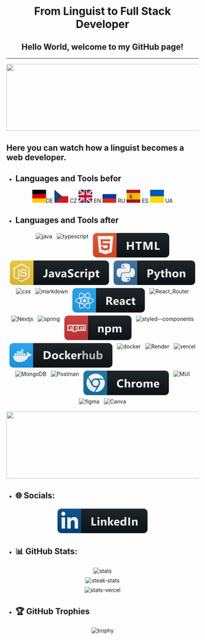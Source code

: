 <h1 align="center">From <strong>Linguist</strong> to <strong>Full Stack Developer</strong></h1>
<h2 align="center">Hello World, welcome to my GitHub page!</h2>

---

<p align="center">
  <img width="600" height="175" src="https://public-images.interaction-design.org/literature/articles/heros/55be55448b094ecd46f8014f5a8c3fba3195c386efb20.jpg?tr=w-1024">
</p>


## Here you can watch how a linguist becomes a web developer.
* ## Languages and Tools befor ##
<p align="center"> <img  width="36" height="34" src="assets/de.svg" />DE <img width="36" height="34" src="assets/cz.svg" /> CZ <img width="36" height="34" src="assets/gb.svg" /> EN <img width="36" height="34" src="assets/ru.svg" /> RU <img width="36" height="34" src="assets/es.svg" /> ES <img width="36" height="34" src="assets/ua.svg" /> UA
  </p>


* ## Languages and Tools after ##

<p align="center">
  <!-- For more icons please follow  https://github.com/MikeCodesDotNET/ColoredBadges -->
  <img src="https://img.shields.io/badge/java-%23ED8B00.svg?style=for-the-badge&logo=openjdk&logoColor=white" alt="java" style="vertical-align:top; margin:4px">
  <img src="https://img.shields.io/badge/typescript-%23007ACC.svg?style=for-the-badge&logo=typescript&logoColor=white" alt="typescript" style="vertical-align:top; margin:4px">
  <img src="https://raw.githubusercontent.com/8bithemant/8bithemant/master/svg/dev/languages/html.svg" alt="html" style="vertical-align:top; margin:4px">    
  <img src="https://raw.githubusercontent.com/8bithemant/8bithemant/master/svg/dev/languages/js.svg" alt="js" style="vertical-align:top; margin:4px">
  <img src="https://raw.githubusercontent.com/8bithemant/8bithemant/master/svg/dev/languages/python.svg" alt="python" style="vertical-align:top; margin:4px">
  <img src="https://img.shields.io/badge/css3-%231572B6.svg?style=for-the-badge&logo=css3&logoColor=white" alt="css" style="vertical-align:top; margin:4px"> 
  <img src="https://img.shields.io/badge/markdown-%23000000.svg?style=for-the-badge&logo=markdown&logoColor=white" alt="markdown" style="vertical-align:top; margin:4px"> 
  
  <img src="https://raw.githubusercontent.com/8bithemant/8bithemant/master/svg/dev/frameworks/react.svg" alt="react" style="vertical-align:top; margin:4px">
  <img src="https://img.shields.io/badge/React_Router-CA4245?style=for-the-badge&logo=react-router&logoColor=white" alt="React_Router" style="vertical-align:top; margin:4px"> 
  <img src="https://img.shields.io/badge/Next-black?style=for-the-badge&logo=next.js&logoColor=white" alt="Nextjs" style="vertical-align:top; margin:4px"> 
  <img src="https://img.shields.io/badge/spring-%236DB33F.svg?style=for-the-badge&logo=spring&logoColor=white" alt="spring" style="vertical-align:top; margin:4px">
  <img src="https://raw.githubusercontent.com/8bithemant/8bithemant/master/svg/dev/services/npm.svg" alt="npm" style="vertical-align:top; margin:4px">
  <img src="https://img.shields.io/badge/styled--components-DB7093?style=for-the-badge&logo=styled-components&logoColor=white" alt="styled--components" style="vertical-align:top; margin:4px">
  <img src="https://raw.githubusercontent.com/8bithemant/8bithemant/master/svg/dev/services/dockerhub.svg" alt="dockerhub" style="vertical-align:top; margin:4px">
  <img src="https://img.shields.io/badge/docker-%230db7ed.svg?style=for-the-badge&logo=docker&logoColor=white" alt="docker" style="vertical-align:top; margin:4px"> 
  
  <img src="https://img.shields.io/badge/Render-%46E3B7.svg?style=for-the-badge&logo=render&logoColor=white" alt="Render" style="vertical-align:top; margin:4px"> 
  <img src="https://img.shields.io/badge/vercel-%23000000.svg?style=for-the-badge&logo=vercel&logoColor=white" alt="vercel" style="vertical-align:top; margin:4px"> 
  <img src="https://img.shields.io/badge/MongoDB-%234ea94b.svg?style=for-the-badge&logo=mongodb&logoColor=white" alt="MongoDB" style="vertical-align:top; margin:4px"> 
  <img src="https://img.shields.io/badge/Postman-FF6C37?style=for-the-badge&logo=postman&logoColor=white" alt="Postman" style="vertical-align:top; margin:4px">
  <img src="https://raw.githubusercontent.com/8bithemant/8bithemant/master/svg/dev/misc/chrome.svg" alt="chrome" style="vertical-align:top; margin:4px">
    
  <img src="https://img.shields.io/badge/MUI-%230081CB.svg?style=for-the-badge&logo=mui&logoColor=white" alt="MUI" style="vertical-align:top; margin:4px"> 
  <img src="https://img.shields.io/badge/figma-%23F24E1E.svg?style=for-the-badge&logo=figma&logoColor=white" alt="figma" style="vertical-align:top; margin:4px"> 
  <img src="https://img.shields.io/badge/Canva-%2300C4CC.svg?style=for-the-badge&logo=Canva&logoColor=white" alt="Canva" style="vertical-align:top; margin:4px"> 

  
</p>
<p align="center">
  <img width="600" height="175" src="https://midriffinfosolution.org/wp-content/uploads/2022/06/Web-Development-1.jpg">
</p>


* ## 🌐 Socials: ##
<p align="center">
 <a href="https://linkedin.com/in/Alexandra Dernova" align="center">
<img src="https://raw.githubusercontent.com/8bithemant/8bithemant/master/svg/social/linkedin.svg" alt="chrome" style="vertical-align:top; margin:4px">
</a>
</p>


* ## 📊 GitHub Stats: ##
<p align="center">
<img src="https://github-readme-stats.vercel.app/api?username=AlexDernov&theme=shades-of-purple&hide_border=true&include_all_commits=true&count_private=false" alt="stats" style="vertical-align:top; margin:4px"><br/>
<img src="https://github-readme-streak-stats.herokuapp.com/?user=AlexDernov&theme=shades-of-purple&hide_border=true" alt="steak-stats" style="vertical-align:top; margin:4px"><br/>
<img src="https://github-readme-stats.vercel.app/api/top-langs/?username=AlexDernov&theme=shades-of-purple&hide_border=true&include_all_commits=true&count_private=false&layout=compact" alt="stats-vercel" style="vertical-align:top; margin:4px">
</p>

* ## 🏆 GitHub Trophies ##
<p align="center">
<img src="https://github-profile-trophy.vercel.app/?username=AlexDernov&theme=tokyonight&no-frame=true&no-bg=false&margin-w=4" alt="trophy" style="vertical-align:top; margin:4px">
</p>
<!-- Proudly created with GPRM ( https://gprm.itsvg.in ) -->

